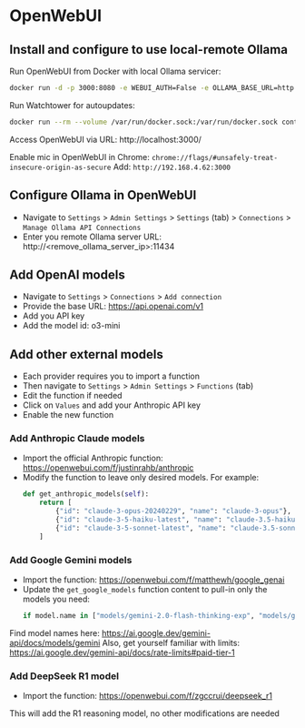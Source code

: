 # OpenWebUI

## Install and configure to use local-remote Ollama

Run OpenWebUI from Docker with local Ollama servicer:
```bash
docker run -d -p 3000:8080 -e WEBUI_AUTH=False -e OLLAMA_BASE_URL=http://127.0.0.1:11434 -v open-webui:/app/backend/data --name open-webui ghcr.io/open-webui/open-webui:main
```

Run Watchtower for autoupdates:
```bash
docker run --rm --volume /var/run/docker.sock:/var/run/docker.sock containrrr/watchtower --run-once open-webui
```
Access OpenWebUI via URL: http://localhost:3000/

Enable mic in OpenWebUI in Chrome: `chrome://flags/#unsafely-treat-insecure-origin-as-secure`
Add: `http://192.168.4.62:3000`

## Configure Ollama in OpenWebUI

- Navigate to `Settings` > `Admin Settings` > `Settings` (tab) > `Connections` > `Manage Ollama API Connections`
- Enter you remote Ollama server URL: http://<remove_ollama_server_ip>:11434

## Add OpenAI models

- Navigate to `Settings` > `Connections` > `Add connection`
- Provide the base URL: https://api.openai.com/v1
- Add you API key
- Add the model id: o3-mini

## Add other external models

- Each provider requires you to import a function
- Then navigate to `Settings` > `Admin Settings` > `Functions` (tab)
- Edit the function if needed
- Click on `Values` and add your Anthropic API key
- Enable the new function

### Add Anthropic Claude models

- Import the official Anthropic function: https://openwebui.com/f/justinrahb/anthropic
- Modify the function to leave only desired models. For example:
    ```python
    def get_anthropic_models(self):
        return [
            {"id": "claude-3-opus-20240229", "name": "claude-3-opus"},
            {"id": "claude-3-5-haiku-latest", "name": "claude-3.5-haiku"},
            {"id": "claude-3-5-sonnet-latest", "name": "claude-3.5-sonnet"},
        ]
    ```

### Add Google Gemini models

- Import the function: https://openwebui.com/f/matthewh/google_genai
- Update the `get_google_models` function content to pull-in only the models you need:
  ```python
  if model.name in ["models/gemini-2.0-flash-thinking-exp", "models/gemini-2.0-pro-exp", "models/gemini-2.0-flash", "models/gemini-1.5-pro"]
  ```
  
Find model names here: https://ai.google.dev/gemini-api/docs/models/gemini
Also, get yourself familiar with limits: https://ai.google.dev/gemini-api/docs/rate-limits#paid-tier-1

### Add DeepSeek R1 model

- Import the function: https://openwebui.com/f/zgccrui/deepseek_r1

This will add the R1 reasoning model, no other modifications are needed
